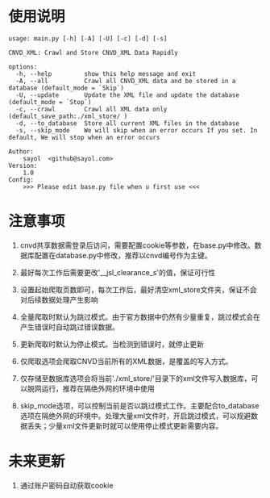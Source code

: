 # 使用说明
```
usage: main.py [-h] [-A] [-U] [-c] [-d] [-s]

CNVD_XML: Crawl and Store CNVD_XML Data Rapidly

options:
  -h, --help         show this help message and exit
  -A, --all          Crawl all CNVD_XML data and be stored in a database (default_mode = `Skip`)
  -U, --update       Update the XML file and update the database (default_mode = `Stop`)        
  -c, --crawl        Crawl all XML data only (default_save_path:./xml_store/ )
  -d, --to_database  Store all current XML files in the database
  -s, --skip_mode    We will skip when an error occurs If you set. In default, We will stop when an error occurs

Author:
    sayol  <github@sayol.com>
Version:
    1.0
Config:
    >>> Please edit base.py file when u first use <<<
```

# 注意事项
1. cnvd共享数据需登录后访问，需要配置cookie等参数，在base.py中修改。数据库配置在database.py中修改，推荐以cnvd编号作为主键。

2. 最好每次工作后需要更改'__jsl_clearance_s'的值，保证可行性

3. 设置起始爬取页数即可，每次工作后，最好清空xml_store文件夹，保证不会对后续数据处理产生影响

4. 全量爬取时默认为跳过模式。由于官方数据中仍然有少量重复，跳过模式会在产生错误时自动跳过错误数据。

5. 更新爬取时默认为停止模式。当检测到错误时，就停止更新

6. 仅爬取选项会爬取CNVD当前所有的XML数据，是覆盖的写入方式。

7. 仅存储至数据库选项会将当前'./xml_store/'目录下的xml文件写入数据库，可以脱网运行，推荐在隔绝外网的环境中使用

8. skip_mode选项，可以控制当前是否以跳过模式工作。主要配合to_database选项在隔绝外网的环境中。处理大量xml文件时，开启跳过模式，可以规避数据丢失；少量xml文件更新时就可以使用停止模式更新需要内容。

# 未来更新
1. 通过账户密码自动获取cookie